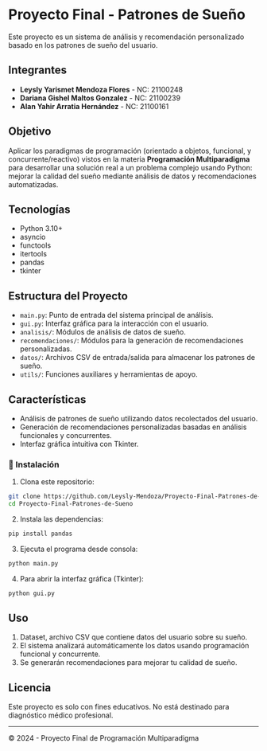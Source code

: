 # Proyecto Final - Patrones de Sueño

Este proyecto es un sistema de análisis y recomendación personalizado basado en los patrones de sueño del usuario.

## Integrantes

* **Leysly Yarismet Mendoza Flores** - NC: 21100248
* **Dariana Gishel Maltos Gonzalez** - NC: 21100239
* **Alan Yahir Arratia Hernández** - NC: 21100161

## Objetivo

Aplicar los paradigmas de programación (orientado a objetos, funcional, y concurrente/reactivo) vistos en la materia **Programación Multiparadigma** para desarrollar una solución real a un problema complejo usando Python: mejorar la calidad del sueño mediante análisis de datos y recomendaciones automatizadas.

## Tecnologías

* Python 3.10+
* asyncio
* functools
* itertools
* pandas
* tkinter

## Estructura del Proyecto

* `main.py`: Punto de entrada del sistema principal de análisis.
* `gui.py`: Interfaz gráfica para la interacción con el usuario.
* `analisis/`: Módulos de análisis de datos de sueño.
* `recomendaciones/`: Módulos para la generación de recomendaciones personalizadas.
* `datos/`: Archivos CSV de entrada/salida para almacenar los patrones de sueño.
* `utils/`: Funciones auxiliares y herramientas de apoyo.

## Características

* Análisis de patrones de sueño utilizando datos recolectados del usuario.
* Generación de recomendaciones personalizadas basadas en análisis funcionales y concurrentes.
* Interfaz gráfica intuitiva con Tkinter.

### 🔧 Instalación

1. Clona este repositorio:

```bash
git clone https://github.com/Leysly-Mendoza/Proyecto-Final-Patrones-de-Sueno.git
cd Proyecto-Final-Patrones-de-Sueno
```

2. Instala las dependencias:

```bash
pip install pandas
```

3. Ejecuta el programa desde consola:

```bash
python main.py
```

4. Para abrir la interfaz gráfica (Tkinter):

```bash
python gui.py
```

## Uso

1. Dataset, archivo CSV que contiene datos del usuario sobre su sueño.
2. El sistema analizará automáticamente los datos usando programación funcional y concurrente.
3. Se generarán recomendaciones para mejorar tu calidad de sueño.

## Licencia

Este proyecto es solo con fines educativos. No está destinado para diagnóstico médico profesional.

---

© 2024 - Proyecto Final de Programación Multiparadigma
